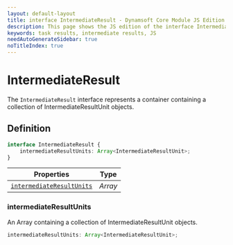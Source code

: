 ```yaml
---
layout: default-layout
title: interface IntermediateResult - Dynamsoft Core Module JS Edition API Reference
description: This page shows the JS edition of the interface IntermediateResult in Dynamsoft Core Module.
keywords: task results, intermediate results, JS
needAutoGenerateSidebar: true
noTitleIndex: true
---
```


# IntermediateResult

The `IntermediateResult` interface represents a container containing a collection of IntermediateResultUnit objects.

## Definition

```typescript
interface IntermediateResult {
    intermediateResultUnits: Array<IntermediateResultUnit>;
}
```

| Properties | Type |
|--------|-------------|
| [`intermediateResultUnits`](#intermediateresultunits) | *Array<IntermediateResultUnit>* |

### intermediateResultUnits

An Array containing a collection of IntermediateResultUnit objects.

```typescript
intermediateResultUnits: Array<IntermediateResultUnit>;
```
